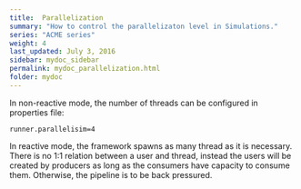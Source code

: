 ```yaml
---
title:  Parallelization
summary: "How to control the parallelizaton level in Simulations."
series: "ACME series"
weight: 4
last_updated: July 3, 2016
sidebar: mydoc_sidebar
permalink: mydoc_parallelization.html
folder: mydoc
---
```


In non-reactive mode, the number of threads can be configured in properties file:

```
runner.parallelisim=4
```

In reactive mode, the framework spawns as many thread as it is necessary. There is no 1:1 relation between a user and thread, instead the users will be created by producers as long as the consumers have capacity to consume them.  Otherwise, the pipeline is to be back pressured. 
